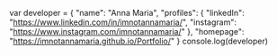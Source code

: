 var developer = {
    "name": "Anna Maria",
    "profiles": {
        "linkedIn": "https://www.linkedin.com/in/imnotannamaria/",
        "instagram": "https://www.instagram.com/imnotannamaria/"
    },
        "homepage": "https://imnotannamaria.github.io/Portfolio/"
}
console.log(developer)






